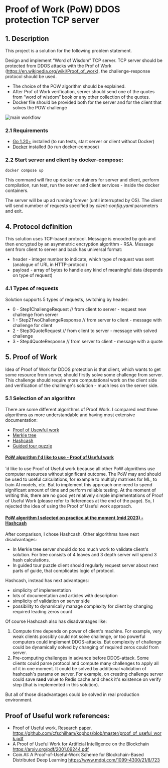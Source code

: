 # Proof of Work (PoW) DDOS protection TCP server 

## 1. Description
This project is a solution for the following problem statement.

Design and implement “Word of Wisdom” TCP server.
TCP server should be protected from DDOS attacks with the Prof of Work (https://en.wikipedia.org/wiki/Proof_of_work), the challenge-response protocol should be used.
 + The choice of the POW algorithm should be explained.
 + After Prof of Work verification, server should send one of the quotes from “word of wisdom” book or any other collection of the quotes.
 + Docker file should be provided both for the server and for the client that solves the POW challenge

![main workflow](https://raw.githubusercontent.com/klimenkoOleg/pow-ddos-protection/main/doc/main_workflow.png)

### 2.1 Requirements
+ [Go 1.20+](https://go.dev/dl/) installed (to run tests, start server or client without Docker)
+ [Docker](https://docs.docker.com/engine/install/) installed (to run docker-compose)

### 2.2 Start server and client by docker-compose:
```
docker compose up
```

This command will fire up docker containers for server and client, perform compilation, run test, run the server and client services - inside the docker containers.

The server will be up ad running forever (until interrupted by OS).
The client will send numnber of requests specified by *client-config.yaml* parameters and exit.

## 4. Protocol definition
This solution uses TCP-based protocol. 
Message is encoded by gob and then encrypted by an asymmetric encryption algorithm - RSA.
Message sent from client to server and back has universal format:
+ header - integer number to indicate, which type of request was sent (analogue of URL in HTTP-protocol)
+ payload - array of bytes to handle any kind of meaningful  data (depends on type of request)

### 4.1 Types of requests
Solution supports 5 types of requests, switching by header:
+ 0 - 	Step1ChallengeRequest            // from client to server - request new challenge from server
+ 1 - 	Step2TwoChallengeResponse        // from server to client - message with challenge for client
+ 2	-  Step3QuoteRequest                // from client to server - message with solved challenge
+ 3 - 	Step4QuoteResponse               // from server to client - message with a quote

## 5. Proof of Work
Idea of Proof of Work for DDOS protection is that client, which wants to get some resource from server, 
should firstly solve some challenge from server. 
This challenge should require more computational work on the client side and verification of the challenge's solution - much less on the server side.

### 5.1 Selection of an algorithm
There are some different algorithms of Proof Work. 
I compared next three algorithms as more understandable and having most extensive documentation:
+ [Proof of Usewful work](https://wiki.internetcomputer.org/wiki/Proof_of_Useful_Work)
+ [Merkle tree](https://en.wikipedia.org/wiki/Merkle_tree)
+ [Hashcash](https://en.wikipedia.org/wiki/Hashcash)
+ [Guided tour puzzle](https://en.wikipedia.org/wiki/Guided_tour_puzzle_protocol)

#### <ins>PoW algorithm I'd like to use - Proof of Useful work</ins>
'd like to use Proof of Useful work because all other PoW algorithms use computer resources without significant outcome. The PoW may and should be used to useful calculations, for example to multiply matrixes for ML, to train AI models, etc. But to implement this approach one need to spend significant amount of time and perform reliable testing. At the moment of writing this, there are no good yet relatively simple implementations of Proof of Useful Work (please refer to References at the end of the page). So, I rejected the idea of using the Proof of Useful work approach. 


#### <ins>PoW algorithm I selected on practice at the moment (mid 2023) - Hashcash</ins>
After comparison, I chose Hashcash. Other algorithms have next disadvantages:
+ In Merkle tree server should do too much work to validate client's solution. For tree consists of 4 leaves and 3 depth server will spend 3 hash calculations.
+ In guided tour puzzle client should regularly request server about next parts of guide, that complicates logic of protocol.

Hashcash, instead has next advantages:
+ simplicity of implementation
+ lots of documentation and articles with description
+ simplicity of validation on server side
+ possibility to dynamically manage complexity for client by changing required leading zeros count

Of course Hashcash also has disadvantages like:

1. Compute time depends on power of client's machine. 
For example, very weak clients possibly could not solve challenge, or too powerful computers could implement DDOS-attacks.
But complexity of challenge could be dynamically solved by changing of required zeros could from server.
2. Pre-computing challenges in advance before DDOS-attack. 
Some clients could parse protocol and compute many challenges to apply all of it in one moment.
It could be solved by additional validation of hashcash's params on server. 
For example, on creating challenge server could save **rand** value to Redis cache and check it's existence on verify step
(that is implemented in this solution).

But all of those disadvantages could be solved in real production environment. 


## Proof of Useful work references:
+ Proof of Useful work. Research paper. https://github.com/cfschilham/kophos/blob/master/proof_of_useful_work.pdf
+ A Proof of Useful Work for Artificial Intelligence on the Blockchain https://arxiv.org/pdf/2001.09244.pdf
+ Coin.AI: A Proof-of-Useful-Work Scheme for Blockchain-Based Distributed Deep Learning https://www.mdpi.com/1099-4300/21/8/723


